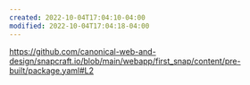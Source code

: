 ```yaml
---
created: 2022-10-04T17:04:10-04:00
modified: 2022-10-04T17:04:18-04:00
---
```


https://github.com/canonical-web-and-design/snapcraft.io/blob/main/webapp/first_snap/content/pre-built/package.yaml#L2
